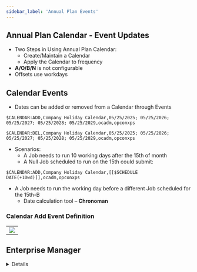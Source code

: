 ```yaml
---
sidebar_label: 'Annual Plan Events'
---
```


## Annual Plan Calendar - Event Updates


* Two Steps in Using Annual Plan Calendar:
    * Create/Maintain a Calendar
    * Apply the Calendar to frequency
* **A/O/B/N** is not configurable 
* Offsets use workdays

## Calendar Events

* Dates can be added or removed from a Calendar through Events

```
$CALENDAR:ADD,Company Holiday Calendar,05/25/2025; 05/25/2026; 05/25/2027; 05/25/2028; 05/25/2029,ocadm,opconxps
```

```
$CALENDAR:DEL,Company Holiday Calendar,05/25/2025; 05/25/2026; 05/25/2027; 05/25/2028; 05/25/2029,ocadm,opconxps
```

* Scenarios:
    * A Job needs to run 10 working days after the 15th of month 
    * A Null Job scheduled to run on the 15th could submit:
```
$CALENDAR:ADD,Company Holiday Calendar,[[$SCHEDULE DATE(+10wd)]],ocadm,opconxps
```
* A Job needs to run the working day before a different Job scheduled for the 15th-B
    * Date calculation tool – **Chronoman**

### Calendar Add Event Definition

||
|---|
|![](../static/imgbasic/sm-calendar-add-event.png)|

## Enterprise Manager

<details>

#### Annual Plan Frequency

||
|---|
|![](../static/imgbasic/357.png)|

#### Forecast Annual Plan

||
|---|
|![](../static/imgbasic/358.png)|

#### Calendar Add Event Definition

||
|---|
|![](../static/imgbasic/359.png)|

</details>